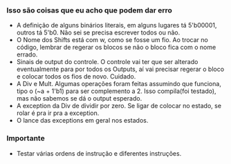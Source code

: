 ### Isso são coisas que eu acho que podem dar erro

* A definição de alguns binários literais, em alguns lugares tá 5'b00001, outros tá 5'b0. Não sei se precisa escrever todos ou não.
* O Nome dos Shifts está com w, como se fosse um fio. Ao trocar no código, lembrar de regerar os blocos se não o bloco fica com o nome errado.
* Sinais de output do controle. O controle vai ter que ser alterado eventualmente para por todos os Outputs, aí vai precisar regerar o bloco e colocar todos os fios de novo. Cuidado.
* A Div e Mult. Algumas operações foram feitas assumindo que funciona, tipo o (~a + 1'b1) para ser complemento a 2. Isso compila(foi testado), mas não sabemos se dá o output esperado.
* A exception da Div de dividir por zero. Se ligar de colocar no estado, se rolar é pra ir pra a exception.
* O lance das exceptions em geral nos estados.


### Importante
* Testar várias ordens de instrução e diferentes instruções.
